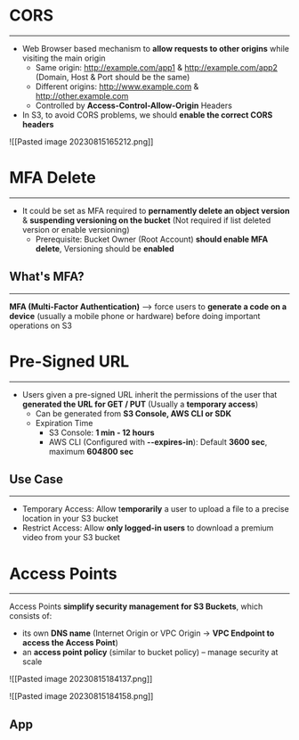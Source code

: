 # CORS
---

* Web Browser based mechanism to **allow requests to other origins** while visiting the main origin
	* Same origin: http://example.com/app1 & http://example.com/app2 (Domain, Host & Port should be the same)
	* Different origins: http://www.example.com & http://other.example.com
	* Controlled by **Access-Control-Allow-Origin** Headers
* In S3, to avoid CORS problems, we should **enable the correct CORS headers**

![[Pasted image 20230815165212.png]]

# MFA Delete
---

* It could be set as MFA required to **pernamently delete an object version** & **suspending versioning on the bucket** (Not required if list deleted version or enable versioning)
	* Prerequisite: Bucket Owner (Root Account) **should enable MFA delete**, Versioning should be **enabled**
## What's MFA?
---

**MFA (Multi-Factor Authentication)** –> force users to **generate a code on a device** (usually a mobile phone or hardware) before doing important operations on S3

# Pre-Signed URL
---

* Users given a pre-signed URL inherit the permissions of the user that **generated the URL for GET / PUT** (Usually a **temporary access**)
	* Can be generated from **S3 Console, AWS CLI or SDK**
	* Expiration Time
		* S3 Console: **1 min - 12 hours**
		* AWS CLI (Configured with **--expires-in**): Default **3600 sec**, maximum **604800 sec**

## Use Case
---

* Temporary Access: Allow t**emporarily** a user to upload a file to a precise location in your S3 bucket
* Restrict Access: Allow **only logged-in users** to download a premium video from your S3 bucket

# Access Points
---

Access Points **simplify security management for S3 Buckets**, which consists of:
* its own **DNS name** (Internet Origin or VPC Origin -> **VPC Endpoint to access the Access Point**)
* an **access point policy** (similar to bucket policy) – manage security at scale

![[Pasted image 20230815184137.png]]

![[Pasted image 20230815184158.png]]

## App
